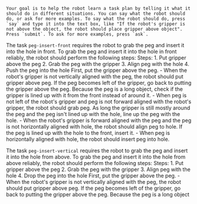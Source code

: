 
    Your goal is to help the robot learn a task plan by telling it what it should do in different situations. You can say what the robot should do, or ask for more examples. To say what the robot should do, press `say` and type it into the text box, like "If the robot's gripper is not above the object, the robot should place gripper above object". Press `submit`. To ask for more examples, press `ask`.

The task `peg-insert-front` requires the robot to grab the peg and insert it into the hole in front.
To grab the peg and insert it into the hole in front reliably, the robot should perform the following steps:
    Steps:  1. Put gripper above the peg  2. Grab the peg with the gripper  3. Align peg with the hole  4. Push the peg into the hole
    First, put the gripper above the peg.
    - When the robot's gripper is not vertically aligned with the peg, the robot should put gripper above peg.
    If the peg becomes left of the gripper, go back to putting the gripper above the peg. Because the peg is a long object, check if the gripper is lined up with it from the front instead of around it.
    - When peg is not left of the robot's gripper and peg is not forward aligned with the robot's gripper, the robot should grab peg.
    As long the gripper is still mostly around the peg and the peg isn't lined up with the hole, line up the peg with the hole.
    - When the robot's gripper is forward aligned with the peg and the peg is not horizontally aligned with hole, the robot should align peg to hole.
    If the peg is lined up with the hole to the front, insert it.
    - When peg is horizontally aligned with hole, the robot should insert peg into hole.

The task `peg-insert-vertical` requires the robot to grab the peg and insert it into the hole from above.
To grab the peg and insert it into the hole from above reliably, the robot should perform the following steps:
    Steps:  1. Put gripper above the peg  2. Grab the peg with the gripper  3. Align peg with the hole  4. Drop the peg into the hole
    First, put the gripper above the peg.
    - When the robot's gripper is not vertically aligned with the peg, the robot should put gripper above peg.
    If the peg becomes left of the gripper, go back to putting the gripper above the peg. Because the peg is a long object
